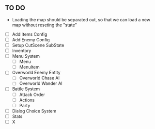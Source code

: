 ## TO DO

   * Loading the map should be separated out, so that we can load a new map without reseting the "state"

- [ ] Add Items Config
- [ ] Add Enemy Config
- [ ] Setup CutScene SubState
- [ ] Inventory
- [ ] Menu System
    - [ ] Menu
    - [ ] MenuItem
- [ ] Overworld Enemy Entity
    - [ ] Overworld Chase AI
    - [ ] Overworld Wander AI
- [ ] Battle System
    - [ ] Attack Order
    - [ ] Actions
    - [ ] Party
- [ ] Dialog Choice System
- [ ] Stats
- [ ] X
